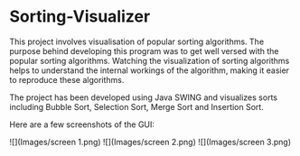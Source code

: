 # Sorting-Visualizer

This project involves visualisation of popular sorting algorithms. The purpose behind developing this program was to get well versed with the popular sorting algorithms. 
Watching the visualization of sorting algorithms helps to understand the internal workings of the algorithm, making it easier to reproduce these algorithms.

The project has been developed using Java SWING and visualizes sorts including Bubble Sort, Selection Sort, Merge Sort and Insertion Sort.

Here are a few screenshots of the GUI:

![](Images/screen 1.png)
![](Images/screen 2.png)
![](Images/screen 3.png)
